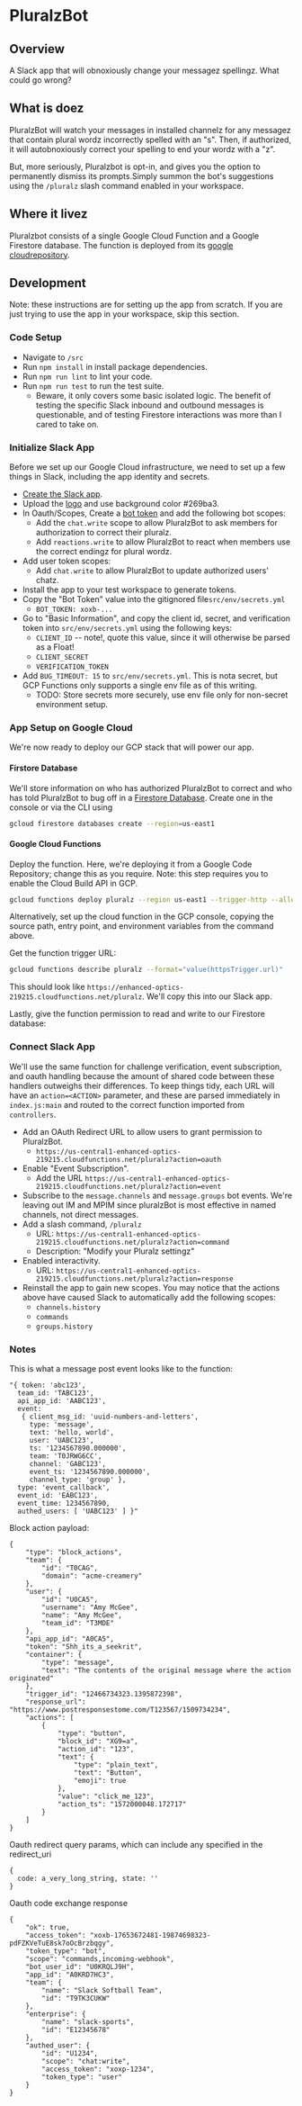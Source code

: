 # PluralzBot

## Overview

A Slack app that will obnoxiously change your messagez spellingz. What could go wrong?

## What is doez

PluralzBot will watch your messages in installed channelz for any messagez that contain plural wordz incorrectly spelled with an "s". Then, if authorized, it will autobnoxiously correct your spelling to end your wordz with a "z".

But, more seriously, Pluralzbot is opt-in, and  gives you the option to permanently dismiss its prompts.Simply summon the bot's suggestions  using the `/pluralz` slash command enabled in your workspace.

## Where it livez

Pluralzbot consists of a single Google Cloud Function and a Google Firestore database. The function is deployed from its [google cloudrepository](https://source.developers.google.com/p/enhanced-optics-219215/r/pluralz).

## Development

Note: these instructions are for setting up the app from scratch. If you are just trying to use the app in your workspace, skip this section.

### Code Setup

* Navigate to `/src`
* Run `npm install` in install package dependencies.
* Run `npm run lint` to lint your code.
* Run `npm run test` to run the test suite.
  * Beware, it only covers some basic isolated logic. The benefit of testing the specific Slack inbound and outbound messages is questionable, and of testing Firestore interactions was more than I cared to take on.

### Initialize Slack App

Before we set up our Google Cloud infrastructure, we need to set up a few things in Slack, including the app identity and secrets.

* [Create the Slack app](https://api.slack.com/apps).
* Upload the [logo](./assets/logo.png) and use background color #269ba3.
* In Oauth/Scopes, Create a [bot token](https://api.slack.com/bot-users) and add the following bot scopes:
  * Add the `chat.write` scope to allow PluralzBot to ask members for authorization to correct their pluralz.
  * Add `reactions.write` to allow PluralzBot to react when members use the correct endingz for plural wordz.
* Add user token scopes:
  * Add `chat.write` to allow PluralzBot to update authorized users' chatz.
* Install the app to your test workspace to generate tokens.
* Copy the "Bot Token" value into the gitignored file`src/env/secrets.yml`
  * `BOT_TOKEN: xoxb-...`
* Go to "Basic Information", and copy the client id, secret, and verification token into `src/env/secrets.yml` using the following keys:
  * `CLIENT_ID` -- note!, quote this value, since it will otherwise be parsed as a Float!
  * `CLIENT_SECRET`
  * `VERIFICATION_TOKEN`
* Add `BUG_TIMEOUT: 15` to `src/env/secrets.yml`. This is nota secret, but GCP Functions only supports a single env file as of this writing.
  * TODO: Store secrets more securely, use env file only for non-secret environment setup.

### App Setup on Google Cloud

We're now ready to deploy our GCP stack that will power our app.

#### Firstore Database

We'll store information on who has authorized PluralzBot to correct and who has told PluralzBot to bug off in a [Firestore Database](https://cloud.google.com/firestore). Create one in the console or via the CLI using

```sh
gcloud firestore databases create --region=us-east1
```

#### Google Cloud Functions

Deploy the function. Here, we're deploying it from a Google Code Repository; change this as you require. Note: this step requires you to enable the Cloud Build API in GCP.

```sh
gcloud functions deploy pluralz --region us-east1 --trigger-http --allow-unauthenticated --runtime nodejs14 --source https://source.developers.google.com/projects/enhanced-optics-219215/repos/pluralz/moveable-aliases/master/paths/src/ --entry-point main --env-vars-file ./env/secrets.yml
```

Alternatively, set up the cloud function in the GCP console, copying the source path, entry point, and environment variables from the command above.

Get the function trigger URL:

```sh
gcloud functions describe pluralz --format="value(httpsTrigger.url)"
```

This should look like `https://enhanced-optics-219215.cloudfunctions.net/pluralz`. We'll copy this into our Slack app.

Lastly, give the function permission to read and write to our Firestore database:

<!-- TODO --- THIS -->

### Connect Slack App

We'll use the same function for challenge verification, event subscription, and oauth handling because the amount of shared code between these handlers outweighs their differences. To keep things tidy, each URL will have an `action=<ACTION>` parameter, and these are parsed immediately in `index.js:main` and routed to the correct function imported from `controllers`.

* Add an OAuth Redirect URL to allow users to grant permission to PluralzBot.
  * `https://us-central1-enhanced-optics-219215.cloudfunctions.net/pluralz?action=oauth`
* Enable "Event Subscription".
  * Add the URL `https://us-central1-enhanced-optics-219215.cloudfunctions.net/pluralz?action=event`
* Subscribe to the `message.channels` and `message.groups` bot events. We're leaving out IM and MPIM since pluralzBot is most effective in named channels, not direct messages.
* Add a slash command, `/pluralz`
  * URL: `https://us-central1-enhanced-optics-219215.cloudfunctions.net/pluralz?action=command`
  * Description: "Modify your Pluralz settingz"
* Enabled interactivity.
  * URL: `https://us-central1-enhanced-optics-219215.cloudfunctions.net/pluralz?action=response`
* Reinstall the app to gain new scopes. You may notice that the actions above have caused Slack to automatically add the following scopes:
  * `channels.history`
  * `commands`
  * `groups.history`

### Notes

This is what a message post event looks like to the function:

```
"{ token: 'abc123',
  team_id: 'TABC123',
  api_app_id: 'AABC123',
  event:
   { client_msg_id: 'uuid-numbers-and-letters',
     type: 'message',
     text: 'hello, world',
     user: 'UABC123',
     ts: '1234567890.000000',
     team: 'T0JRWG6CC',
     channel: 'GABC123',
     event_ts: '1234567890.000000',
     channel_type: 'group' },
  type: 'event_callback',
  event_id: 'EABC123',
  event_time: 1234567890,
  authed_users: [ 'UABC123' ] }"
```

Block action payload:

```
{
	"type": "block_actions",
	"team": {
		"id": "T0CAG",
		"domain": "acme-creamery"
	},
	"user": {
		"id": "U0CA5",
		"username": "Amy McGee",
		"name": "Amy McGee",
		"team_id": "T3MDE"
	},
	"api_app_id": "A0CA5",
	"token": "Shh_its_a_seekrit",
	"container": {
		"type": "message",
		"text": "The contents of the original message where the action originated"
	},
	"trigger_id": "12466734323.1395872398",
	"response_url": "https://www.postresponsestome.com/T123567/1509734234",
	"actions": [
		{
			"type": "button",
			"block_id": "XG9=a",
			"action_id": "123",
			"text": {
				"type": "plain_text",
				"text": "Button",
				"emoji": true
			},
			"value": "click_me_123",
			"action_ts": "1572000048.172717"
		}
	]
}
```

Oauth redirect query params, which can include any specified in the redirect_uri

```
{
  code: a_very_long_string, state: ''
}
```

Oauth code exchange response

```
{
    "ok": true,
    "access_token": "xoxb-17653672481-19874698323-pdFZKVeTuE8sk7oOcBrzbqgy",
    "token_type": "bot",
    "scope": "commands,incoming-webhook",
    "bot_user_id": "U0KRQLJ9H",
    "app_id": "A0KRD7HC3",
    "team": {
        "name": "Slack Softball Team",
        "id": "T9TK3CUKW"
    },
    "enterprise": {
        "name": "slack-sports",
        "id": "E12345678"
    },
    "authed_user": {
        "id": "U1234",
        "scope": "chat:write",
        "access_token": "xoxp-1234",
        "token_type": "user"
    }
}
```
